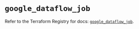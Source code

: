 # `google_dataflow_job`

Refer to the Terraform Registry for docs: [`google_dataflow_job`](https://registry.terraform.io/providers/hashicorp/google-beta/5.41.0/docs/resources/google_dataflow_job).
